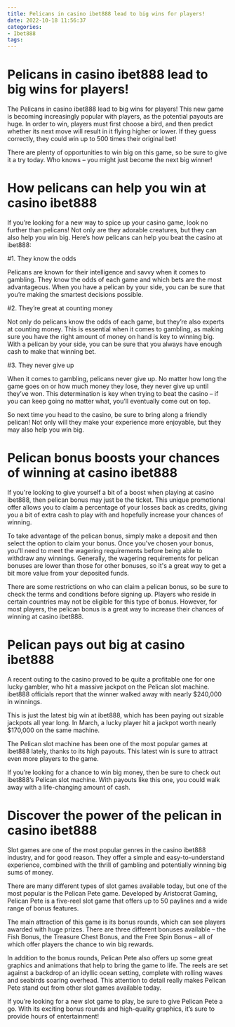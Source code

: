 ```yaml
---
title: Pelicans in casino ibet888 lead to big wins for players!
date: 2022-10-18 11:56:37
categories:
- Ibet888
tags:
---
```



#  Pelicans in casino ibet888 lead to big wins for players!

The Pelicans in casino ibet888 lead to big wins for players! This new game is becoming increasingly popular with players, as the potential payouts are huge. In order to win, players must first choose a bird, and then predict whether its next move will result in it flying higher or lower. If they guess correctly, they could win up to 500 times their original bet!

There are plenty of opportunities to win big on this game, so be sure to give it a try today. Who knows – you might just become the next big winner!

#  How pelicans can help you win at casino ibet888

If you’re looking for a new way to spice up your casino game, look no further than pelicans! Not only are they adorable creatures, but they can also help you win big. Here’s how pelicans can help you beat the casino at ibet888:

#1. They know the odds

Pelicans are known for their intelligence and savvy when it comes to gambling. They know the odds of each game and which bets are the most advantageous. When you have a pelican by your side, you can be sure that you’re making the smartest decisions possible.

#2. They’re great at counting money

Not only do pelicans know the odds of each game, but they’re also experts at counting money. This is essential when it comes to gambling, as making sure you have the right amount of money on hand is key to winning big. With a pelican by your side, you can be sure that you always have enough cash to make that winning bet.

#3. They never give up

When it comes to gambling, pelicans never give up. No matter how long the game goes on or how much money they lose, they never give up until they’ve won. This determination is key when trying to beat the casino – if you can keep going no matter what, you’ll eventually come out on top.

So next time you head to the casino, be sure to bring along a friendly pelican! Not only will they make your experience more enjoyable, but they may also help you win big.

#  Pelican bonus boosts your chances of winning at casino ibet888

If you're looking to give yourself a bit of a boost when playing at casino ibet888, then pelican bonus may just be the ticket. This unique promotional offer allows you to claim a percentage of your losses back as credits, giving you a bit of extra cash to play with and hopefully increase your chances of winning.

To take advantage of the pelican bonus, simply make a deposit and then select the option to claim your bonus. Once you've chosen your bonus, you'll need to meet the wagering requirements before being able to withdraw any winnings. Generally, the wagering requirements for pelican bonuses are lower than those for other bonuses, so it's a great way to get a bit more value from your deposited funds.

There are some restrictions on who can claim a pelican bonus, so be sure to check the terms and conditions before signing up. Players who reside in certain countries may not be eligible for this type of bonus. However, for most players, the pelican bonus is a great way to increase their chances of winning at casino ibet888.

#  Pelican pays out big at casino ibet888

A recent outing to the casino proved to be quite a profitable one for one lucky gambler, who hit a massive jackpot on the Pelican slot machine. ibet888 officials report that the winner walked away with nearly $240,000 in winnings.

This is just the latest big win at ibet888, which has been paying out sizable jackpots all year long. In March, a lucky player hit a jackpot worth nearly $170,000 on the same machine.

The Pelican slot machine has been one of the most popular games at ibet888 lately, thanks to its high payouts. This latest win is sure to attract even more players to the game.

If you’re looking for a chance to win big money, then be sure to check out ibet888’s Pelican slot machine. With payouts like this one, you could walk away with a life-changing amount of cash.

#  Discover the power of the pelican in casino ibet888

Slot games are one of the most popular genres in the casino ibet888 industry, and for good reason. They offer a simple and easy-to-understand experience, combined with the thrill of gambling and potentially winning big sums of money.

There are many different types of slot games available today, but one of the most popular is the Pelican Pete game. Developed by Aristocrat Gaming, Pelican Pete is a five-reel slot game that offers up to 50 paylines and a wide range of bonus features.

The main attraction of this game is its bonus rounds, which can see players awarded with huge prizes. There are three different bonuses available – the Fish Bonus, the Treasure Chest Bonus, and the Free Spin Bonus – all of which offer players the chance to win big rewards.

In addition to the bonus rounds, Pelican Pete also offers up some great graphics and animations that help to bring the game to life. The reels are set against a backdrop of an idyllic ocean setting, complete with rolling waves and seabirds soaring overhead. This attention to detail really makes Pelican Pete stand out from other slot games available today.

If you’re looking for a new slot game to play, be sure to give Pelican Pete a go. With its exciting bonus rounds and high-quality graphics, it’s sure to provide hours of entertainment!